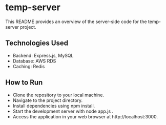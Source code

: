 # temp-server
This README provides an overview of the server-side code for the temp-server project.


## Technologies Used
- Backend: Express.js, MySQL
- Database: AWS RDS
- Caching: Redis

## How to Run
- Clone the repository to your local machine.
- Navigate to the project directory.
- Install dependencies using npm install.
- Start the development server with node app.js .
- Access the application in your web browser at http://localhost:3000.
